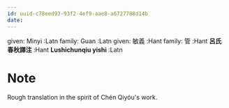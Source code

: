 ```yaml
---
id: uuid-c78eed93-93f2-4ef9-aae8-a6727788d14b
date: 
---
```


given: Minyi :Latn
family: Guan :Latn
given: 敏義 :Hant
family: 管 :Hant
**呂氏春秋譯注** :Hant
**Lushichunqiu yishi** :Latn
# Note
Rough translation in the spirit of Chén Qiyóu's work.